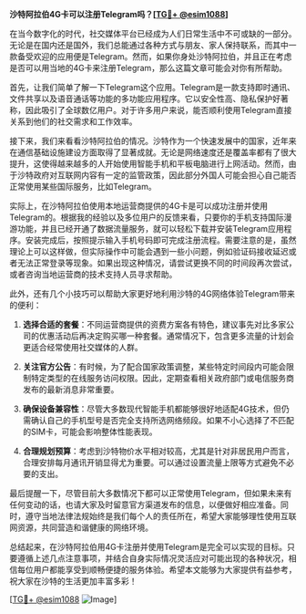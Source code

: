 **沙特阿拉伯4G卡可以注册Telegram吗？[[TG💪+ @esim1088](https://t.me/s/esim1088)]**

在当今数字化的时代，社交媒体平台已经成为人们日常生活中不可或缺的一部分。无论是在国内还是国外，我们总能通过各种方式与朋友、家人保持联系，而其中一款备受欢迎的应用便是Telegram。然而，如果你身处沙特阿拉伯，并且正在考虑是否可以用当地的4G卡来注册Telegram，那么这篇文章可能会对你有所帮助。

首先，让我们简单了解一下Telegram这个应用。Telegram是一款支持即时通讯、文件共享以及语音通话等功能的多功能应用程序。它以安全性高、隐私保护好著称，因此吸引了全球数亿用户。对于许多用户来说，能否顺利使用Telegram直接关系到他们的社交需求和工作效率。

接下来，我们来看看沙特阿拉伯的情况。沙特作为一个快速发展中的国家，近年来在通信基础设施建设方面取得了显著成就。无论是网络速度还是覆盖率都有了很大提升，这使得越来越多的人开始使用智能手机和平板电脑进行上网活动。然而，由于沙特政府对互联网内容有一定的监管政策，因此部分外国人可能会担心自己能否正常使用某些国际服务，比如Telegram。

实际上，在沙特阿拉伯使用本地运营商提供的4G卡是可以成功注册并使用Telegram的。根据我的经验以及多位用户的反馈来看，只要你的手机支持国际漫游功能，并且已经开通了数据流量服务，就可以轻松下载并安装Telegram应用程序。安装完成后，按照提示输入手机号码即可完成注册流程。需要注意的是，虽然理论上可以这样做，但实际操作中可能会遇到一些小问题，例如验证码接收延迟或者无法正常登录等现象。如果出现这种情况，请尝试更换不同的时间段再次尝试，或者咨询当地运营商的技术支持人员寻求帮助。

此外，还有几个小技巧可以帮助大家更好地利用沙特的4G网络体验Telegram带来的便利：

1. **选择合适的套餐**：不同运营商提供的资费方案各有特色，建议事先对比多家公司的优惠活动后再决定购买哪一种套餐。通常情况下，包含更多流量的计划会更适合经常使用社交媒体的人群。
   
2. **关注官方公告**：有时候，为了配合国家政策调整，某些特定时间段内可能会限制特定类型的在线服务访问权限。因此，定期查看相关政府部门或电信服务商发布的最新消息非常重要。
   
3. **确保设备兼容性**：尽管大多数现代智能手机都能够很好地适配4G技术，但仍需确认自己的手机型号是否完全支持所选网络频段。如果不小心选择了不匹配的SIM卡，可能会影响整体性能表现。
   
4. **合理规划预算**：考虑到沙特物价水平相对较高，尤其是针对非居民用户而言，合理安排每月通讯开销显得尤为重要。可以通过设置流量上限等方式避免不必要的支出。

最后提醒一下，尽管目前大多数情况下都可以正常使用Telegram，但如果未来有任何变动的话，也请大家及时留意官方渠道发布的信息，以便做好相应准备。同时，遵守当地法律法规始终是我们每个人的责任所在，希望大家能够理性使用互联网资源，共同营造和谐健康的网络环境。

总结起来，在沙特阿拉伯用4G卡注册并使用Telegram是完全可以实现的目标。只要遵循上述几点注意事项，并结合自身实际情况灵活应对可能出现的各种状况，相信每位用户都能享受到顺畅便捷的服务体验。希望本文能够为大家提供有益参考，祝大家在沙特的生活更加丰富多彩！

[[TG💪+ @esim1088](https://t.me/s/esim1088) ![Image](https://i.postimg.cc/4NQfJmqS/Snipaste-2025-05-13-00-14-12.png)]